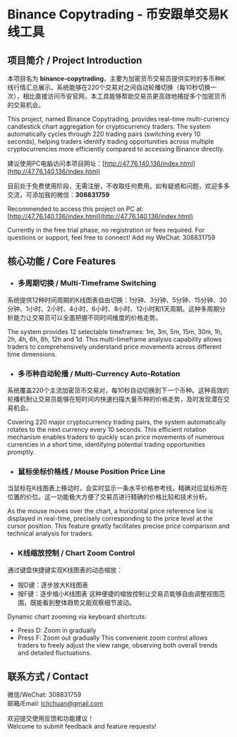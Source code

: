 # Binance Copytrading - 币安跟单交易K线工具

## 项目简介 / Project Introduction

本项目名为 **binance-copytrading**，主要为加密货币交易员提供实时的多币种K线行情汇总展示。系统能够在220个交易对之间自动轮播切换（每10秒切换一次），相比直接访问币安官网，本工具能够帮助交易员更高效地捕捉多个加密货币的交易机会。

This project, named Binance Copytrading, provides real-time multi-currency candlestick chart aggregation for cryptocurrency traders. The system automatically cycles through 220 trading pairs (switching every 10 seconds), helping traders identify trading opportunities across multiple cryptocurrencies more efficiently compared to accessing Binance directly.

建议使用PC电脑访问本项目网址：[http://47.76.140.136/index.html](http://47.76.140.136/index.html)

目前处于免费使用阶段，无需注册，不收取任何费用。如有疑惑和问题，欢迎多多交流，可添加我的微信：**308831759**

Recommended to access this project on PC at: [http://47.76.140.136/index.html](http://47.76.140.136/index.html)

Currently in the free trial phase, no registration or fees required. For questions or support, feel free to connect! Add my WeChat: 308831759

## 核心功能 / Core Features
- ### 多周期切换 / Multi-Timeframe Switching

系统提供12种时间周期的K线图表自由切换：1分钟、3分钟、5分钟、15分钟、30分钟、1小时、2小时、4小时、6小时、8小时、12小时和1天周期。这种多周期分析能力让交易员可以全面把握不同时间维度的价格走势。

The system provides 12 selectable timeframes: 1m, 3m, 5m, 15m, 30m, 1h, 2h, 4h, 6h, 8h, 12h and 1d. This multi-timeframe analysis capability allows traders to comprehensively understand price movements across different time dimensions.

- ### 多币种自动轮播 / Multi-Currency Auto-Rotation

系统覆盖220个主流加密货币交易对，每10秒自动切换到下一个币种。这种高效的轮播机制让交易员能够在短时间内快速扫描大量币种的价格走势，及时发现潜在交易机会。

Covering 220 major cryptocurrency trading pairs, the system automatically rotates to the next currency every 10 seconds. This efficient rotation mechanism enables traders to quickly scan price movements of numerous currencies in a short time, identifying potential trading opportunities promptly.

- ### 鼠标坐标价格线 / Mouse Position Price Line

当鼠标在K线图表上移动时，会实时显示一条水平价格参考线，精确对应鼠标所在位置的价位。这一功能极大方便了交易员进行精确的价格比较和技术分析。

As the mouse moves over the chart, a horizontal price reference line is displayed in real-time, precisely corresponding to the price level at the cursor position. This feature greatly facilitates precise price comparison and technical analysis for traders.

- ### K线缩放控制 / Chart Zoom Control

通过键盘快捷键实现K线图表的动态缩放：
- 按D键：逐步放大K线图表
- 按F键：逐步缩小K线图表
这种便捷的缩放控制让交易员能够自由调整视图范围，既能看到整体趋势又能观察细节波动。

Dynamic chart zooming via keyboard shortcuts:
- Press D: Zoom in gradually
- Press F: Zoom out gradually
This convenient zoom control allows traders to freely adjust the view range, observing both overall trends and detailed fluctuations.

## 联系方式 / Contact

微信/WeChat: 308831759  
邮箱/Email: lclichuan@gmail.com  

欢迎提交使用反馈和功能建议！  
Welcome to submit feedback and feature requests!
